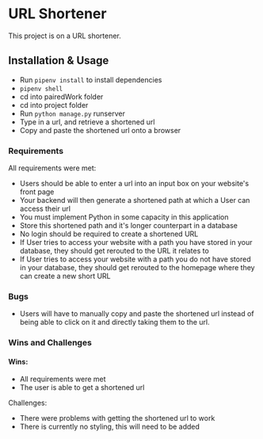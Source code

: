 # URL Shortener

This project is on a URL shortener.

## Installation & Usage

* Run `pipenv install` to install dependencies
* `pipenv shell`
* cd into pairedWork folder
* cd into project folder
* Run `python manage.py` runserver
* Type in a url, and retrieve a shortened url
* Copy and paste the shortened url onto a browser 

### Requirements

All requirements were met:

* Users should be able to enter a url into an input box on your website's front page
* Your backend will then generate a shortened path at which a User can access their url
* You must implement Python in some capacity in this application
* Store this shortened path and it's longer counterpart in a database
* No login should be required to create a shortened URL
* If User tries to access your website with a path you have stored in your database, they should get rerouted to the URL it relates to
* If User tries to access your website with a path you do not have stored in your database, they should get rerouted to the homepage where they can create a new short URL

### Bugs
* Users will have to manually copy and paste the shortened url instead of being able to click on it and directly taking them to the url. 

### Wins and Challenges
#### Wins:
* All requirements were met
* The user is able to get a shortened url

Challenges:
* There were problems with getting the shortened url to work
* There is currently no styling, this will need to be added 
